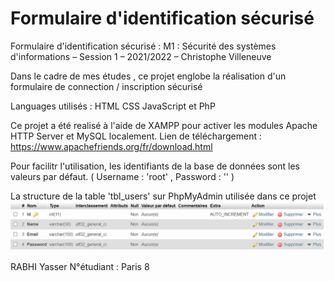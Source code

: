 # Formulaire d'identification sécurisé
Formulaire d'identification sécurisé : 
M1 : Sécurité des systèmes d'informations – Session 1 – 2021/2022 – Christophe Villeneuve

Dans le cadre de mes études , ce projet englobe la réalisation d'un formulaire de connection / inscription sécurisé

Languages utilisés : HTML CSS JavaScript et PhP

Ce projet a été realisé à l'aide de XAMPP pour activer les modules Apache HTTP Server et MySQL localement.
Lien de téléchargement :   https://www.apachefriends.org/fr/download.html

Pour facilitr l'utilisation, les identifiants de la base de données sont les valeurs par défaut. ( Username : 'root' ,  Password : '' )

La structure de la table 'tbl_users' sur PhpMyAdmin utilisée dans ce projet
![alt text](https://github.com/YasserRabhi/form/blob/main/sql.PNG?raw=true)


RABHI Yasser
N°étudiant :
Paris 8
